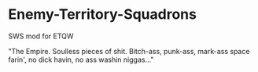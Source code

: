 # Enemy-Territory-Squadrons
SWS mod for ETQW

"The Empire. Soulless pieces of shit. Bitch-ass, punk-ass, mark-ass space farin', no dick havin, no ass washin niggas..."
